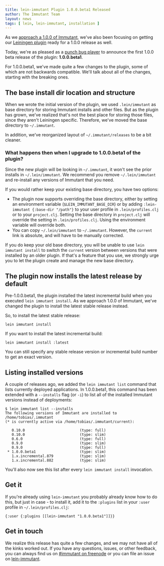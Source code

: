 ```yaml
---
title: lein-immutant Plugin 1.0.0.beta1 Released
author: The Immutant Team
layout: news
tags: [ lein, lein-immutant, installation ]
---
```


As we [approach a 1.0.0 of Immutant](../announcing-1-0-0-beta1/), we've also been focusing on
getting our
[Leiningen plugin](https://github.com/immutant/lein-immutant/) ready
for a 1.0.0 release as well.

Today, we're as pleased as a
[punch bug player](http://en.wikipedia.org/wiki/Punch_buggy) to
announce the first 1.0.0 beta release of the plugin: **1.0.0.beta1**. 

For 1.0.0.beta1, we've made quite a few changes to the plugin, some of
which are not backwards compatible. We'll talk about all of the
changes, starting with the breaking ones.

## The base install dir location and structure

When we wrote the initial version of the plugin, we used
`.lein/immutant` as base directory for storing Immutant installs and
other files. But as the plugin has grown, we've realized that's not
the best place for storing those files, since they aren't Leiningen
specific. Therefore, we've moved the base directory to `~/.immutant`.

In addition, we've reorganized layout of `~/.immutant/releases` to be
a bit cleaner.

### What happens then when I upgrade to 1.0.0.beta1 of the plugin?

Since the new plugin will be looking in `~/.immutant`, it won't see
the prior installs in `~/.lein/immutant`. We recommend you remove
`~/.lein/immutant` and re-install any versions of Immutant that you
need.

If you would rather keep your existing base directory, you have two
options:

* The plugin now supports overriding the base directory, either by
  setting an environment variable (`$LEIN_IMMUTANT_BASE_DIR`) or by
  adding `:lein-immutant {:base-dir "/path"}` to your user profile in
  `.lein/profiles.clj` or to your `project.clj`. Setting the base
  directory in `project.clj` will override the setting in
  `.lein/profiles.clj`. Using the environment variable will override
  both. 
* You can copy `~/.lein/immutant` to `~/.immutant`. However, the
  `current` link is absolute, and will have to be manually corrected.

If you do keep your old base directory, you will be unable to use
`lein immutant install` to switch the `current` version between
versions that were installed by an older plugin. If that's a feature
that you use, we strongly urge you to let the plugin create and manage
the new base directory.

## The plugin now installs the latest release by default

Pre-1.0.0.beta1, the plugin installed the latest incremental build
when you executed `lein immutant install`. As we approach 1.0.0 of
Immutant, we've changed the plugin to install the latest stable
release instead.

So, to install the latest stable release:

    lein immutant install
    
If you want to install the latest incremental build:

    lein immutant install :latest
    
You can still specify any stable release version or incremental build
number to get an exact version.

## Listing installed versions

A couple of releases ago, we added the `lein immutant list` command
that lists currently deployed applications. In 1.0.0.beta1, this
command has been extended with a `--installs` flag (or `-i`) to list
all of the installed Immutant versions instead of deployments:

    $ lein immutant list --installs
    The following versions of Immutant are installed to /home/tobias/.immutant
    (* is currently active via /home/tobias/.immutant/current):

       0.10.0                         (type: full)
       0.10.0                         (type: slim)
       0.6.0                          (type: full)
       0.9.0                          (type: slim)
       0.9.0                          (type: full)
     * 1.0.0.beta1                    (type: slim)
       1.x.incremental.879            (type: slim)
       1.x.incremental.882            (type: slim)
       
You'll also now see this list after every `lein immutant install` invocation.

## Get it

If you're already using `lein-immutant` you probably already know how
to do this, but just in case - to install it, add it to the `:plugins`
list in your `:user` profile in `~/.lein/profiles.clj`:

    {:user {:plugins [[lein-immutant "1.0.0.beta1"]]}}

## Get in touch

We realize this release has quite a few changes, and we may not have
all of the kinks worked out. If you have any questions, issues, or
other feedback, you can always find us on
[#immutant on freenode](/community/) or you can file an issue on
[lein-immutant](https://github.com/immutant/lein-immutant/issues).

